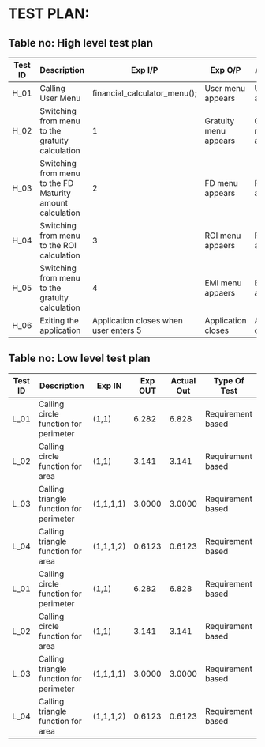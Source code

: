 # TEST PLAN:

## Table no: High level test plan

| **Test ID** | **Description**                                              | **Exp I/P** | **Exp O/P** | **Actual Out** |**Type Of Test**  |    
|-------------|--------------------------------------------------------------|------------|-------------|----------------|------------------|
|  H_01       |Calling User Menu|financial_calculator_menu();|User menu appears|User menu appeared|Requirement based |
|  H_02       |Switching from menu to the gratuity calculation|1|Gratuity menu appears|Gratuity menu appears|Scenario based    |
|  H_03       |Switching from menu to the FD Maturity amount calculation|2|FD menu appears|FD menu appears|Scenario based    |
|  H_04       |Switching from menu to the ROI calculation|3|ROI menu appaers|ROI menu appaers|Scenario based    |
|  H_05       |Switching from menu to the gratuity calculation|4|EMI menu appaers|EMI menu appaers|Scenario based    |
|  H_06       |Exiting the application|Application closes when user enters 5|Application closes|Application closed|Boundary based    |

## Table no: Low level test plan

| **Test ID** | **Description**                                              | **Exp IN** | **Exp OUT** | **Actual Out** |**Type Of Test**  |    
|-------------|--------------------------------------------------------------|------------|-------------|----------------|------------------|
|  L_01       |Calling circle function for perimeter|(1,1)|6.282|6.828| Requirement based |
|  L_02       |Calling circle function for area|(1,1)|3.141|3.141| Requirement based |
|  L_03       |Calling triangle function for perimeter |(1,1,1,1)|3.0000|3.0000|Requirement based |
|  L_04       |Calling triangle function for area| (1,1,1,2)|0.6123|0.6123|Requirement based  |
|  L_01       |Calling circle function for perimeter|(1,1)|6.282|6.828| Requirement based |
|  L_02       |Calling circle function for area|(1,1)|3.141|3.141| Requirement based |
|  L_03       |Calling triangle function for perimeter |(1,1,1,1)|3.0000|3.0000|Requirement based |
|  L_04       |Calling triangle function for area| (1,1,1,2)|0.6123|0.6123|Requirement based  |

